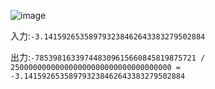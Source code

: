 
![image](https://github.com/kenjinote/BoostRationalSample/assets/2605401/dfffc4ac-bf39-4cf7-a414-aa20668b8378)

入力:`-3.141592653589793238462643383279502884`

出力:`-785398163397448309615660845819875721 / 250000000000000000000000000000000000 = -3.141592653589793238462643383279502884`
